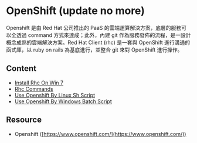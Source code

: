 # OpenShift (update no more)

Openshift 是由 Red Hat 公司推出的 PaaS 的雲端運算解決方案，底層的服務可以全透過 command 方式來達成；此外，內建 git 作為服務發佈的流程，是一設計概念成熟的雲端解決方案。Red Hat Client (rhc) 是一套與 OpenShift 進行溝通的函式庫，以 ruby on rails 為基底進行，並整合 git 來對 OpenShift 進行操作。



## Content



- [Install Rhc On Win 7](install_rhc_on_win7.md)
- [Rhc Commands](rhc_commands.md)
- [Use Openshift By Linux Sh Script](use_openshift_by_linux_sh_script.md)
- [Use Openshift By Windows Batch Script](use_openshift_by_windows_batch_script.md)



## Resource

* Openshift ([https://www.openshift.com/](https://www.openshift.com/))